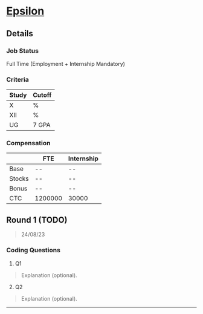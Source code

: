 # [Epsilon](https://www.epsilon.com/us)

## Details

### Job Status

Full Time (Employment + Internship Mandatory)

### Criteria

| Study | Cutoff |
|-------|--------|
| X     | %      |
| XII   | %      |
| UG    | 7 GPA  |

[comment]: # (Any other details go under this. This is a comment)

### Compensation

|        | FTE     | Internship |
|--------|---------|------------|
| Base   | --      | --         |
| Stocks | --      | --         |
| Bonus  | --      | --         |
| CTC    | 1200000 | 30000      |

[comment]: # (Details about the rounds go under this comment.)

## Round 1 (TODO)

> 24/08/23

[comment]: # (Summary of the sections and experience below this comment.)

### Coding Questions

1. Q1

> Explanation (optional).

[comment]: # (Add any resources or links or code to this question under this comment.)

2. Q2

> Explanation (optional).

[comment]: # (Add any resources or links or code to this question under this comment.)

---
